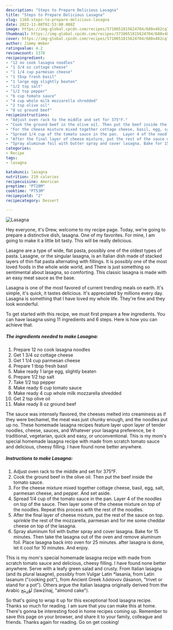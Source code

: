```yaml
---
description: "Steps to Prepare Delicious Lasagna"
title: "Steps to Prepare Delicious Lasagna"
slug: 1168-steps-to-prepare-delicious-lasagna
date: 2022-11-08T02:53:00.008Z
image: https://img-global.cpcdn.com/recipes/5710651815624704/680x482cq70/lasagna-recipe-main-photo.jpg
thumbnail: https://img-global.cpcdn.com/recipes/5710651815624704/680x482cq70/lasagna-recipe-main-photo.jpg
cover: https://img-global.cpcdn.com/recipes/5710651815624704/680x482cq70/lasagna-recipe-main-photo.jpg
author: Jimmy Weber
ratingvalue: 4.2
reviewcount: 1378
recipeingredient:
- "12 no cook lasagna noodles"
- "1 3/4 oz cottage cheese"
- "1 1/4 cup parmesan cheese"
- "1 tbsp fresh basil"
- "1 large egg slightly beaten"
- "1/2 tsp salt"
- "1/2 tsp pepper"
- "6 cup tomato sauce"
- "4 cup whole milk mozzarella shredded"
- "2 tsp olive oil"
- "8 oz ground beef"
recipeinstructions:
- "Adjust oven rack to the middle and set for 375°F."
- "Cook the ground beef in the olive oil. Then put the beef inside the tomato sauce."
- "For the cheese mixture mixed together cottage cheese, basil, egg, salt, parmesan cheese, and pepper. And set aside."
- "Spread 1/4 cup of the tomato sauce in the pan.  Layer 4 of the noodles on top of the sauce. Then layer some of the cheese mixture on top of the noodles. Repeat this process with the rest of the noodles."
- "After the final layer of cheese mixture, put the rest of the sauce on top. sprinkle the rest of the mozzarella, parmesan and for me some cheddar cheese on top of the lasagna."
- "Spray aluminum foil with butter spray and cover lasagna. Bake for 15 minutes. Then take the lasagna out of the oven and remove aluminum foil. Place lasagna back into oven for 25 minutes. after lasagna is done, let it cool for 10 minutes. And enjoy."
categories:
- Recipe
tags:
- lasagna

katakunci: lasagna 
nutrition: 219 calories
recipecuisine: American
preptime: "PT28M"
cooktime: "PT53M"
recipeyield: "2"
recipecategory: Dessert

---
```



![Lasagna](https://img-global.cpcdn.com/recipes/5710651815624704/680x482cq70/lasagna-recipe-main-photo.jpg)

Hey everyone, it's Drew, welcome to my recipe page. Today, we're going to prepare a distinctive dish, lasagna. One of my favorites. For mine, I am going to make it a little bit tasty. This will be really delicious.

Lasagne are a type of wide, flat pasta, possibly one of the oldest types of pasta. Lasagne, or the singular lasagna, is an Italian dish made of stacked layers of thin flat pasta alternating with fillings. It is possibly one of the most loved foods in the whole wide world, and There is just something so sentimental about lasagna, so comforting. This classic lasagna is made with an easy meat sauce as the base.

Lasagna is one of the most favored of current trending meals on earth. It's simple, it's quick, it tastes delicious. It's appreciated by millions every day. Lasagna is something that I have loved my whole life. They're fine and they look wonderful.


To get started with this recipe, we must first prepare a few ingredients. You can have lasagna using 11 ingredients and 6 steps. Here is how you can achieve that.

<!--inarticleads1-->

##### The ingredients needed to make Lasagna:

1. Prepare 12 no cook lasagna noodles
1. Get 1 3/4 oz cottage cheese
1. Get 1 1/4 cup parmesan cheese
1. Prepare 1 tbsp fresh basil
1. Make ready 1 large egg, slightly beaten
1. Prepare 1/2 tsp salt
1. Take 1/2 tsp pepper
1. Make ready 6 cup tomato sauce
1. Make ready 4 cup whole milk mozzarella shredded
1. Get 2 tsp olive oil
1. Make ready 8 oz ground beef


The sauce was intensely flavored, the cheeses melted into creaminess as if they were bechamel, the meat was just chunky enough, and the noodles put up no. These homemade lasagna recipes feature layer upon layer of tender noodles, cheese, sauces, and Whatever your lasagna preference, be it traditional, vegetarian, quick and easy, or unconventional. This is my mom&#39;s special homemade lasagna recipe with made from scratch tomato sauce and delicious, cheesy filling. I have found none better anywhere. 

<!--inarticleads2-->

##### Instructions to make Lasagna:

1. Adjust oven rack to the middle and set for 375°F.
1. Cook the ground beef in the olive oil. Then put the beef inside the tomato sauce.
1. For the cheese mixture mixed together cottage cheese, basil, egg, salt, parmesan cheese, and pepper. And set aside.
1. Spread 1/4 cup of the tomato sauce in the pan.  Layer 4 of the noodles on top of the sauce. Then layer some of the cheese mixture on top of the noodles. Repeat this process with the rest of the noodles.
1. After the final layer of cheese mixture, put the rest of the sauce on top. sprinkle the rest of the mozzarella, parmesan and for me some cheddar cheese on top of the lasagna.
1. Spray aluminum foil with butter spray and cover lasagna. Bake for 15 minutes. Then take the lasagna out of the oven and remove aluminum foil. Place lasagna back into oven for 25 minutes. after lasagna is done, let it cool for 10 minutes. And enjoy.


This is my mom&#39;s special homemade lasagna recipe with made from scratch tomato sauce and delicious, cheesy filling. I have found none better anywhere. Serve with a leafy green salad and crusty. From Italian lasagna (and its plural lasagne), possibly from Vulgar Latin *lasania, from Latin lasanum (&#34;cooking pot&#34;), from Ancient Greek λάσανον (lásanon, &#34;trivet or stand for a pot&#34;). Others argue the Italian lasagna originally derived from the Arabic لَوْزِينَج‎ (lawzīnaj, &#34;almond cake&#34;). 

So that's going to wrap it up for this exceptional food lasagna recipe. Thanks so much for reading. I am sure that you can make this at home. There's gonna be interesting food in home recipes coming up. Remember to save this page on your browser, and share it to your family, colleague and friends. Thanks again for reading. Go on get cooking!
